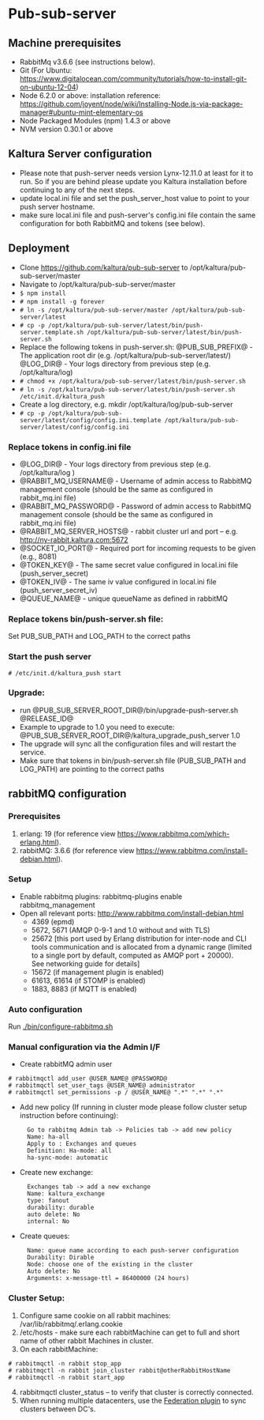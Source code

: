 # Pub-sub-server

## Machine prerequisites
- RabbitMq v3.6.6 (see instructions below).
- Git (For Ubuntu: https://www.digitalocean.com/community/tutorials/how-to-install-git-on-ubuntu-12-04)
- Node 6.2.0 or above: installation reference: https://github.com/joyent/node/wiki/Installing-Node.js-via-package-manager#ubuntu-mint-elementary-os
- Node Packaged Modules (npm) 1.4.3 or above
- NVM version 0.30.1 or above

## Kaltura Server configuration
- Please note that push-server needs version Lynx-12.11.0 at least for it to run. So if you are behind please update you Kaltura installation before continuing to any of the next steps.
- update local.ini file and set the push_server_host value to point to your push server hostname.
- make sure local.ini file and push-server's config.ini file contain the same configuration for both RabbitMQ and tokens (see below).


## Deployment
- Clone https://github.com/kaltura/pub-sub-server to /opt/kaltura/pub-sub-server/master
- Navigate to /opt/kaltura/pub-sub-server/master
- ```$ npm install```
- ```# npm install -g forever```
- ```# ln -s /opt/kaltura/pub-sub-server/master /opt/kaltura/pub-sub-server/latest```
- ```# cp -p /opt/kaltura/pub-sub-server/latest/bin/push-server.template.sh /opt/kaltura/pub-sub-server/latest/bin/push-server.sh```
- Replace the following tokens in push-server.sh:
    @PUB_SUB_PREFIX@ - The application root dir (e.g. /opt/kaltura/pub-sub-server/latest/)
    @LOG_DIR@ - Your logs directory from previous step (e.g. /opt/kaltura/log)
- ```# chmod +x /opt/kaltura/pub-sub-server/latest/bin/push-server.sh```
- ```# ln -s /opt/kaltura/pub-sub-server/latest/bin/push-server.sh /etc/init.d/kaltura_push```
- Create a log directory, e.g. mkdir /opt/kaltura/log/pub-sub-server
- ```# cp -p /opt/kaltura/pub-sub-server/latest/config/config.ini.template /opt/kaltura/pub-sub-server/latest/config/config.ini```

### Replace tokens in config.ini file
- @LOG_DIR@ - Your logs directory from previous step (e.g. /opt/kaltura/log )
- @RABBIT_MQ_USERNAME@ - Username of admin access to RabbitMQ management console (should be the same as configured in rabbit_mq.ini file)
- @RABBIT_MQ_PASSWORD@ - Password of admin access to RabbitMQ management console (should be the same as configured in rabbit_mq.ini file)
- @RABBIT_MQ_SERVER_HOSTS@ - rabbit cluster url and port – e.g. http://ny-rabbit.kaltura.com:5672 
- @SOCKET_IO_PORT@ - Required port for incoming requests to be given (e.g., 8081)
- @TOKEN_KEY@ - The same secret value configured in local.ini file (push_server_secret)
- @TOKEN_IV@ - The same iv value configured in local.ini file (push_server_secret_iv)
- @QUEUE_NAME@ - unique queueName as defined in rabbitMQ

### Replace tokens bin/push-server.sh file:
Set PUB_SUB_PATH and LOG_PATH to the correct paths

### Start the push server
```# /etc/init.d/kaltura_push start```

### Upgrade:
- run @PUB_SUB_SERVER_ROOT_DIR@/bin/upgrade-push-server.sh @RELEASE_ID@
- Example to upgrade to 1.0 you need to execute: @PUB_SUB_SERVER_ROOT_DIR@/kaltura_upgrade_push_server 1.0
- The upgrade will sync all the configuration files and will restart the service.
- Make sure that tokens in bin/push-server.sh file (PUB_SUB_PATH and LOG_PATH) are pointing to the correct paths


## rabbitMQ configuration

### Prerequisites
1. erlang: 19 (for reference view https://www.rabbitmq.com/which-erlang.html).
2. rabbitMQ: 3.6.6 (for reference view https://www.rabbitmq.com/install-debian.html).

### Setup
- Enable rabbitmq plugins: rabbitmq-plugins enable rabbitmq_management 
- Open all relevant ports: http://www.rabbitmq.com/install-debian.html
    - 4369 (epmd)
    - 5672, 5671 (AMQP 0-9-1 and 1.0 without and with TLS)
    - 25672 [this port used by Erlang distribution for inter-node and CLI tools communication and is allocated from a dynamic range (limited to a single port by default, computed as AMQP port + 20000). See networking guide for details]
    - 15672 (if management plugin is enabled)
    - 61613, 61614 (if STOMP is enabled)
    - 1883, 8883 (if MQTT is enabled)

### Auto configuration
Run [./bin/configure-rabbitmq.sh](bin/configure-rabbitmq.sh)

### Manual configuration via the Admin I/F
- Create rabbitMQ admin user

```
# rabbitmqctl add_user @USER_NAME@ @PASSWORD@
# rabbitmqctl set_user_tags @USER_NAME@ administrator
# rabbitmqctl set_permissions -p / @USER_NAME@ ".*" ".*" ".*"
```
	
- Add new policy (If running in cluster mode please follow cluster setup instruction before continuing):

		Go to rabbitmq Admin tab -> Policies tab -> add new policy
		Name: ha-all
		Apply to : Exchanges and queues
		Definition: Ha-mode: all
		ha-sync-mode: automatic
		
- Create new exchange:

		Exchanges tab -> add a new exchange
		Name: kaltura_exchange
		type: fanout
		durability: durable
		auto delete: No
		internal: No
		
- Create queues:

		Name: queue name according to each push-server configuration
		Durability: Dirable
		Node: choose one of the existing in the cluster
		Auto delete: No
		Arguments: x-message-ttl = 86400000 (24 hours)
		
### Cluster Setup:
1. Configure same cookie on all rabbit machines: /var/lib/rabbitmq/.erlang.cookie
2. /etc/hosts - make sure each rabbitMachine can get to full and short name of other rabbit Machines in cluster.
3. On each rabbitMachine: 

```
# rabbitmqctl -n rabbit stop_app
# rabbitmqctl -n rabbit join_cluster rabbit@otherRabbitHostName
# rabbitmqctl -n rabbit start_app
```		

4. rabbitmqctl cluster_status – to verify that cluster is correctly connected.
5. When running multiple datacenters, use the [Federation plugin](https://www.rabbitmq.com/federation.html) to sync clusters between DC's.

